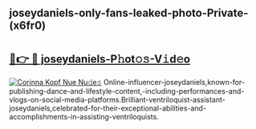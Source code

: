 ## joseydaniels-only-fans​-leaked-photo​-Private-(x6fr0)


# <h2><a href="https://mediaupload.pro?title=joseydaniels&ref=git">🔗👉 🔴 joseydaniels-P𝚑ot𝚘𝚜-V𝚒d𝚎o</a></h2>

[![Corinna Kopf Nue Nu𝚍e𝚜](https://i.imgur.com/0qMVB7G.gif)](https://mediaupload.pro?title=joseydaniels&ref=git)
Online-influencer-joseydaniels,known-for-publishing-dance-and-lifestyle-content,-including-performances-and-vlogs-on-social-media-platforms.Brilliant-ventriloquist-assistant-joseydaniels,celebrated-for-their-exceptional-abilities-and-accomplishments-in-assisting-ventriloquists.  